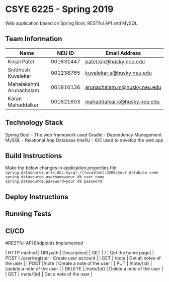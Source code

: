 # CSYE 6225 - Spring 2019
Web application based on Spring Boot, RESTful API and MySQL.
## Team Information

| Name | NEU ID | Email Address |
| --- | --- | --- |
| Kinjal Patel| 001831447 | patel.kin@husky.neu.edu|
| Siddhesh Kuvalekar| 001238765| kuvalekar.s@husky.neu.edu|
| Mahalakshmi Arunachalam| 001810136 | arunachalam.m@husky.neu.edu|
| Karan Mahaddalkar| 001821603 | mahaddalkar.k@husky.neu.edu |

## Technology Stack

Spring Boot - The web framework used
Gradle - Dependency Management
MySQL - Relational App Database
IntelliJ - IDE used to develop the web app

## Build Instructions
Make the below changes in application.properties file
`
spring.datasource.url=jdbc:mysql://localhost:3306/your database name
spring.datasource.username=your db user name
spring.datasource.password=your db password
`


## Deploy Instructions


## Running Tests
 

## CI/CD

#RESTful API Endpoints Implemented


| HTTP method | URI path | Description|
| GET | / | Get the home page|
| POST | /user/register | Create user account |
| GET | /note | Get all notes of the user |
| POST |/note |	Create a note of the user |
| PUT | /note/{id} | Update a note of the user |
| DELETE | /note/{id} | Delete a note of the user |
| GET | /note/{id} | Get a note of the user |




